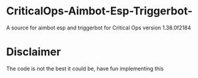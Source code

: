 # CriticalOps-Aimbot-Esp-Triggerbot-
A source for aimbot esp and triggerbot for Critical Ops version 1.38.0f2184

# Disclaimer
The code is not the best it could be, have fun implementing this
